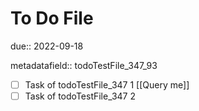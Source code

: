 # To Do File

due:: 2022-09-18

metadatafield:: todoTestFile_347\_93

- [ ] Task of todoTestFile_347 1 [[Query me]]
- [ ] Task of todoTestFile_347 2

